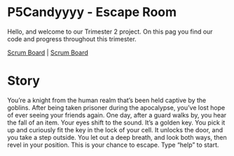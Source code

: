 # P5Candyyyy - Escape Room
Hello, and welcome to our Trimester 2 project. On this pag you find our code and progress throughout this trimester. 

<a href="https://github.com/adhithin/P5Candyyyy/projects/1">Scrum Board</a> | <a href="https://docs.google.com/document/d/1R9BawAX6t35F5weV8FzLEZb7pOPIBGzeWPMray6rQdc/edit?usp=sharing">Scrum Board</a>

# Story
You’re a knight from the human realm that’s been held captive by the goblins. After being taken prisoner during the apocalypse, you’ve lost hope of ever seeing your friends again. 
One day, after a guard walks by, you hear the fall of an item. Your eyes shift to the sound. It’s a golden key. You pick it up and curiously fit the key in the lock of your cell. It unlocks the door, and you take a step outside. You let out a deep breath, and look both ways, then revel in your position. 
This is your chance to escape. Type “help” to start. 

